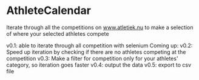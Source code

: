 # AthleteCalendar
Iterate through all the competitions on www.atletiek.nu to make a selection of where your selected athletes compete

v0.1: able to iterate through all competition with selenium
Coming up:
v0.2: Speed up iteration by checking if there are no athletes competing at the competition
v0.3: Make a filter for competition only for your athletes' category, so iteration goes faster
v0.4: output the data
v0.5: export to csv file
